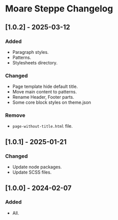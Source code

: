 # Moare Steppe Changelog

## [1.0.2] - 2025-03-12
### Added
- Paragraph styles.
- Patterns.
- Stylesheets directory.

### Changed
- Page template hide default title.
- Move main content to patterns.
- Rename Header, Footer parts.
- Some core block styles on theme.json

### Remove
- `page-without-title.html` file.

## [1.0.1] - 2025-01-21
### Changed
- Update node packages.
- Update SCSS files.

## [1.0.0] - 2024-02-07
### Added
- All.
